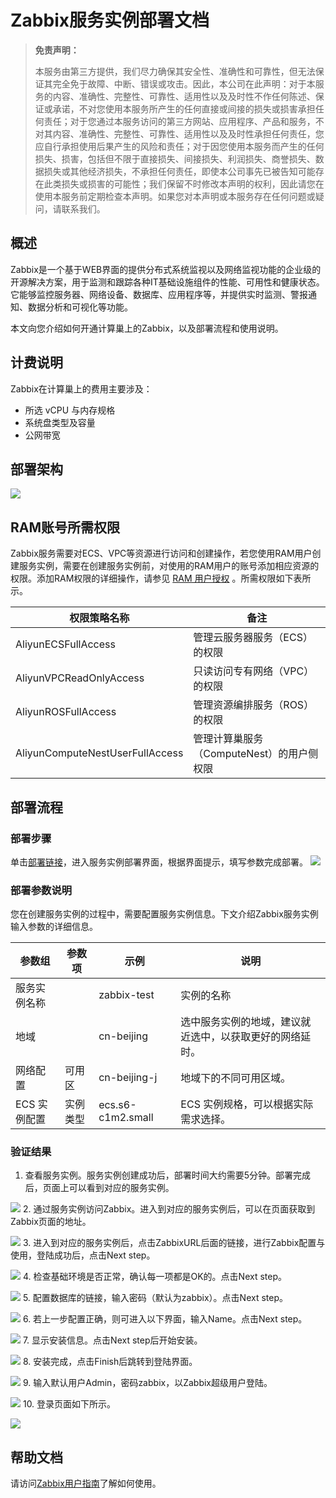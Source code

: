 # Zabbix服务实例部署文档

> **免责声明：**
>
> 本服务由第三方提供，我们尽力确保其安全性、准确性和可靠性，但无法保证其完全免于故障、中断、错误或攻击。因此，本公司在此声明：对于本服务的内容、准确性、完整性、可靠性、适用性以及及时性不作任何陈述、保证或承诺，不对您使用本服务所产生的任何直接或间接的损失或损害承担任何责任；对于您通过本服务访问的第三方网站、应用程序、产品和服务，不对其内容、准确性、完整性、可靠性、适用性以及及时性承担任何责任，您应自行承担使用后果产生的风险和责任；对于因您使用本服务而产生的任何损失、损害，包括但不限于直接损失、间接损失、利润损失、商誉损失、数据损失或其他经济损失，不承担任何责任，即使本公司事先已被告知可能存在此类损失或损害的可能性；我们保留不时修改本声明的权利，因此请您在使用本服务前定期检查本声明。如果您对本声明或本服务存在任何问题或疑问，请联系我们。

## 概述
Zabbix是一个基于WEB界面的提供分布式系统监视以及网络监视功能的企业级的开源解决方案，用于监测和跟踪各种IT基础设施组件的性能、可用性和健康状态。它能够监控服务器、网络设备、数据库、应用程序等，并提供实时监测、警报通知、数据分析和可视化等功能。

本文向您介绍如何开通计算巢上的Zabbix，以及部署流程和使用说明。

## 计费说明

Zabbix在计算巢上的费用主要涉及：

- 所选 vCPU 与内存规格
- 系统盘类型及容量
- 公网带宽

## 部署架构

![](arch.png)

## RAM账号所需权限

Zabbix服务需要对ECS、VPC等资源进行访问和创建操作，若您使用RAM用户创建服务实例，需要在创建服务实例前，对使用的RAM用户的账号添加相应资源的权限。添加RAM权限的详细操作，请参见 [RAM 用户授权](https://help.aliyun.com/document_detail/121945.html)
。所需权限如下表所示。

| 权限策略名称                    | 备注                                      |
| ------------------------------- | ----------------------------------------- |
| AliyunECSFullAccess             | 管理云服务器服务（ECS）的权限             |
| AliyunVPCReadOnlyAccess         | 只读访问专有网络（VPC）的权限             |
| AliyunROSFullAccess             | 管理资源编排服务（ROS）的权限             |
| AliyunComputeNestUserFullAccess | 管理计算巢服务（ComputeNest）的用户侧权限 |

## 部署流程

### 部署步骤

单击[部署链接](https://computenest.console.aliyun.com/service/instance/create/cn-hangzhou?type=user&ServiceId=service-7899150b25e5410fa72f)，进入服务实例部署界面，根据界面提示，填写参数完成部署。
![](params.png)

### 部署参数说明

您在创建服务实例的过程中，需要配置服务实例信息。下文介绍Zabbix服务实例输入参数的详细信息。

| 参数组                 | 参数项               | 示例                | 说明                                                                                                                                      |
| ---------------------- | -------------------- |-------------------| ----------------------------------------------------------------------------------------------------------------------------------------- |
| 服务实例名称           |                      | zabbix-test       | 实例的名称                                                                                                                                |
| 地域                   |                      | cn-beijing        | 选中服务实例的地域，建议就近选中，以获取更好的网络延时。                                                                                  |
| 网络配置               | 可用区               | cn-beijing-j      | 地域下的不同可用区域。                                                                                                                    |
| ECS 实例配置           | 实例类型             | ecs.s6-c1m2.small | ECS 实例规格，可以根据实际需求选择。                                                                                                      |


### 验证结果
1. 查看服务实例。服务实例创建成功后，部署时间大约需要5分钟。部署完成后，页面上可以看到对应的服务实例。

![](r1.png)
2. 通过服务实例访问Zabbix。进入到对应的服务实例后，可以在页面获取到Zabbix页面的地址。

![](r2.png)
3. 进入到对应的服务实例后，点击ZabbixURL后面的链接，进行Zabbix配置与使用，登陆成功后，点击Next step。

![](r3.png)
4. 检查基础环境是否正常，确认每一项都是OK的。点击Next step。

![](r4.png)
5. 配置数据库的链接，输入密码（默认为zabbix）。点击Next step。

![](r5.png)
6. 若上一步配置正确，则可进入以下界面，输入Name。点击Next step。

![](r6.png)
7. 显示安装信息。点击Next step后开始安装。

![](r7.png) 
8. 安装完成，点击Finish后跳转到登陆界面。

![](r8.png)
9. 输入默认用户Admin，密码zabbix，以Zabbix超级用户登陆。

![](r9.png)
10. 登录页面如下所示。

![](r10.png)

## 帮助文档

请访问[Zabbix用户指南](https://www.zabbix.com/documentation/5.0/zh/manual/quickstart/login)了解如何使用。
